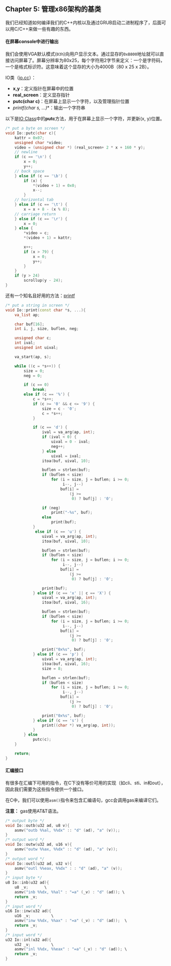 ## Chapter 5: 管理x86架构的基类

我们已经知道如何编译我们的C++内核以及通过GRUB启动二进制程序了，后面可以用C/C++来做一些有趣的东西。

#### 在屏幕console中进行输出

我们会使用VGA默认模式(`03h`)向用户显示文本。通过显存的`0xB800`地址就可以直接访问屏幕了。屏幕分辨率为80x25，每个字符用2字节来定义：一个是字符码，一个是格式标识符。这意味着这个显存的大小为4000B（80 x 25 x 2B）。

IO类（[io.cc](https://github.com/SamyPesse/How-to-Make-a-Computer-Operating-System/blob/master/src/kernel/arch/x86/io.cc)）：
* **x,y**：定义指针在屏幕中的位置
* **real_screen**：定义显存指针
* **putc(char c)**：在屏幕上显示一个字符，以及管理指针位置
* **printf(char* s, ...)**：输出一个字符串

以下是[IO Class](https://github.com/SamyPesse/How-to-Make-a-Computer-Operating-System/blob/master/src/kernel/arch/x86/io.cc)中的**putc**方法，用于在屏幕上显示一个字符，并更新(x, y)位置。

```cpp
/* put a byte on screen */
void Io::putc(char c){
	kattr = 0x07;
	unsigned char *video;
	video = (unsigned char *) (real_screen+ 2 * x + 160 * y);
	// newline
	if (c == '\n') {			
		x = 0;
		y++;
	// back space
	} else if (c == '\b') {	
		if (x) {
			*(video + 1) = 0x0;
			x--;
		}
	// horizontal tab
	} else if (c == '\t') {	
		x = x + 8 - (x % 8);
	// carriage return
	} else if (c == '\r') {	
		x = 0;
	} else {		
		*video = c;
		*(video + 1) = kattr;

		x++;
		if (x > 79) {
			x = 0;
			y++;
		}
	}
	if (y > 24)
		scrollup(y - 24);
}
```

还有一个知名且好用的方法：[printf](https://github.com/SamyPesse/How-to-Make-a-Computer-Operating-System/blob/master/src/kernel/arch/x86/io.cc#L155)

```cpp
/* put a string in screen */
void Io::print(const char *s, ...){
	va_list ap;

	char buf[16];
	int i, j, size, buflen, neg;

	unsigned char c;
	int ival;
	unsigned int uival;

	va_start(ap, s);

	while ((c = *s++)) {
		size = 0;
		neg = 0;

		if (c == 0)
			break;
		else if (c == '%') {
			c = *s++;
			if (c >= '0' && c <= '9') {
				size = c - '0';
				c = *s++;
			}

			if (c == 'd') {
				ival = va_arg(ap, int);
				if (ival < 0) {
					uival = 0 - ival;
					neg++;
				} else
					uival = ival;
				itoa(buf, uival, 10);

				buflen = strlen(buf);
				if (buflen < size)
					for (i = size, j = buflen; i >= 0;
					     i--, j--)
						buf[i] =
						    (j >=
						     0) ? buf[j] : '0';

				if (neg)
					print("-%s", buf);
				else
					print(buf);
			}
			 else if (c == 'u') {
				uival = va_arg(ap, int);
				itoa(buf, uival, 10);

				buflen = strlen(buf);
				if (buflen < size)
					for (i = size, j = buflen; i >= 0;
					     i--, j--)
						buf[i] =
						    (j >=
						     0) ? buf[j] : '0';

				print(buf);
			} else if (c == 'x' || c == 'X') {
				uival = va_arg(ap, int);
				itoa(buf, uival, 16);

				buflen = strlen(buf);
				if (buflen < size)
					for (i = size, j = buflen; i >= 0;
					     i--, j--)
						buf[i] =
						    (j >=
						     0) ? buf[j] : '0';

				print("0x%s", buf);
			} else if (c == 'p') {
				uival = va_arg(ap, int);
				itoa(buf, uival, 16);
				size = 8;

				buflen = strlen(buf);
				if (buflen < size)
					for (i = size, j = buflen; i >= 0;
					     i--, j--)
						buf[i] =
						    (j >=
						     0) ? buf[j] : '0';

				print("0x%s", buf);
			} else if (c == 's') {
				print((char *) va_arg(ap, int));
			} 
		} else
			putc(c);
	}

	return;
}
```

#### 汇编接口

有很多在汇编下可用的指令，在C下没有等价可用的实现（如cli、sti、in和out），因此我们需要为这些指令提供一个接口。

在C中，我们可以使用`asm()`指令来包含汇编语句，gcc会调用gas来编译它们。

**注意：** gas使用AT&T语法。

```cpp
/* output byte */
void Io::outb(u32 ad, u8 v){
	asmv("outb %%al, %%dx" :: "d" (ad), "a" (v));;
}
/* output word */
void Io::outw(u32 ad, u16 v){
	asmv("outw %%ax, %%dx" :: "d" (ad), "a" (v));
}
/* output word */
void Io::outl(u32 ad, u32 v){
	asmv("outl %%eax, %%dx" : : "d" (ad), "a" (v));
}
/* input byte */
u8 Io::inb(u32 ad){
	u8 _v;       \
	asmv("inb %%dx, %%al" : "=a" (_v) : "d" (ad)); \
	return _v;
}
/* input word */
u16	Io::inw(u32 ad){
	u16 _v;			\
	asmv("inw %%dx, %%ax" : "=a" (_v) : "d" (ad));	\
	return _v;
}
/* input word */
u32	Io::inl(u32 ad){
	u32 _v;			\
	asmv("inl %%dx, %%eax" : "=a" (_v) : "d" (ad));	\
	return _v;
}
```